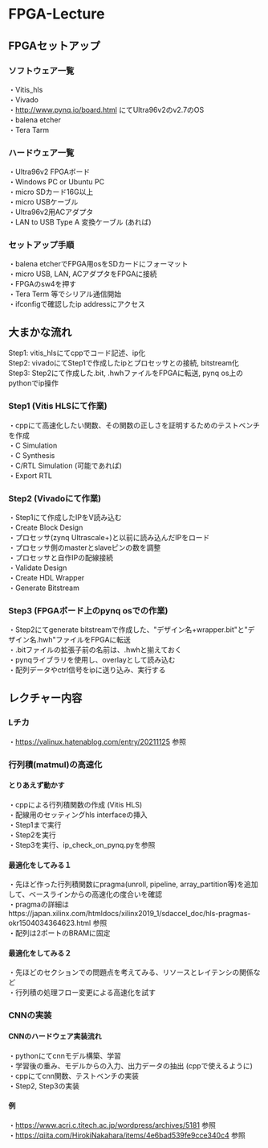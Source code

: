 # FPGA-Lecture

## FPGAセットアップ

### ソフトウェア一覧
・Vitis_hls  
・Vivado  
・http://www.pynq.io/board.html にてUltra96v2のv2.7のOS  
・balena etcher  
・Tera Tarm
### ハードウェア一覧
・Ultra96v2 FPGAボード  
・Windows PC or Ubuntu PC  
・micro SDカード16G以上  
・micro USBケーブル  
・Ultra96v2用ACアダプタ  
・LAN to USB Type A 変換ケーブル (あれば)  
###  セットアップ手順
・balena etcherでFPGA用osをSDカードにフォーマット  
・micro USB, LAN, ACアダプタをFPGAに接続  
・FPGAのsw4を押す  
・Tera Term 等でシリアル通信開始  
・ifconfigで確認したip addressにアクセス  

## 大まかな流れ
Step1: vitis_hlsにてcppでコード記述、ip化  
Step2: vivadoにてStep1で作成したipとプロセッサとの接続, bitstream化  
Step3: Step2にて作成した.bit, .hwhファイルをFPGAに転送, pynq os上のpythonでip操作  
### Step1 (Vitis HLSにて作業)
・cppにて高速化したい関数、その関数の正しさを証明するためのテストベンチを作成  
・C Simulation  
・C Synthesis  
・C/RTL Simulation (可能であれば)  
・Export RTL  
### Step2 (Vivadoにて作業)
・Step1にて作成したIPをV読み込む  
・Create Block Design  
・プロセッサ(zynq Ultrascale+)と以前に読み込んだIPをロード  
・プロセッサ側のmasterとslaveピンの数を調整  
・プロセッサと自作IPの配線接続  
・Validate Design  
・Create HDL Wrapper  
・Generate Bitstream  
### Step3  (FPGAボード上のpynq osでの作業)
・Step2にてgenerate bitstreamで作成した、"デザイン名+wrapper.bit"と"デザイン名.hwh"ファイルをFPGAに転送  
・.bitファイルの拡張子前の名前は、.hwhと揃えておく  
・pynqライブラリを使用し、overlayとして読み込む  
・配列データやctrl信号をipに送り込み、実行する  

## レクチャー内容
### Lチカ
・https://valinux.hatenablog.com/entry/20211125 参照  
### 行列積(matmul)の高速化
#### とりあえず動かす
・cppによる行列積関数の作成 (Vitis HLS)  
・配線用のセッティングhls interfaceの挿入  
・Step1まで実行  
・Step2を実行  
・Step3を実行、ip_check_on_pynq.pyを参照  
#### 最適化をしてみる１
・先ほど作った行列積関数にpragma(unroll, pipeline, array_partition等)を追加して、ベースラインからの高速化の度合いを確認  
・pragmaの詳細はhttps://japan.xilinx.com/htmldocs/xilinx2019_1/sdaccel_doc/hls-pragmas-okr1504034364623.html 参照  
・配列は2ポートのBRAMに固定  
#### 最適化をしてみる２ 
・先ほどのセクションでの問題点を考えてみる、リソースとレイテンシの関係など  
・行列積の処理フロー変更による高速化を試す  
### CNNの実装
#### CNNのハードウェア実装流れ
・pythonにてcnnモデル構築、学習  
・学習後の重み、モデルからの入力、出力データの抽出 (cppで使えるように)  
・cppにてcnn関数、テストベンチの実装    
・Step2, Step3の実装  
#### 例
・https://www.acri.c.titech.ac.jp/wordpress/archives/5181 参照  
・https://qiita.com/HirokiNakahara/items/4e6bad539fe9cce340c4 参照 



